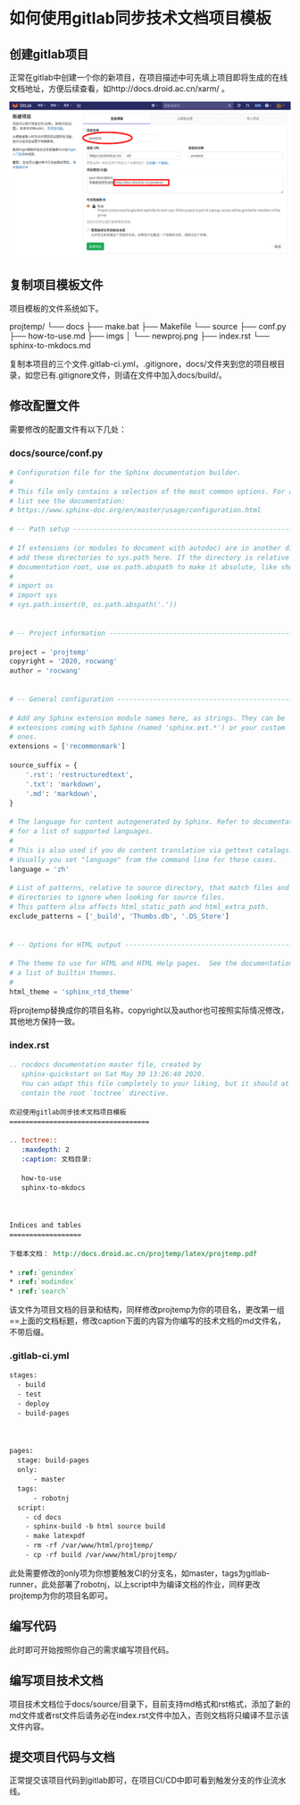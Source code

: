 # 如何使用gitlab同步技术文档项目模板

## 创建gitlab项目

正常在gitlab中创建一个你的新项目，在项目描述中可先填上项目即将生成的在线文档地址，方便后续查看，如http://docs.droid.ac.cn/xarm/ 。

![](imgs/newproj.png)

## 复制项目模板文件

项目模板的文件系统如下。

projtemp/
└── docs
    ├── make.bat
    ├── Makefile
    └── source
        ├── conf.py
        ├── how-to-use.md
        ├── imgs
        │   └── newproj.png
        ├── index.rst
        └── sphinx-to-mkdocs.md

复制本项目的三个文件.gitlab-ci.yml，.gitignore，docs/文件夹到您的项目根目录，如您已有.gitignore文件，则请在文件中加入docs/build/。

## 修改配置文件

需要修改的配置文件有以下几处：

### docs/source/conf.py

```python
# Configuration file for the Sphinx documentation builder.
#
# This file only contains a selection of the most common options. For a full
# list see the documentation:
# https://www.sphinx-doc.org/en/master/usage/configuration.html

# -- Path setup --------------------------------------------------------------

# If extensions (or modules to document with autodoc) are in another directory,
# add these directories to sys.path here. If the directory is relative to the
# documentation root, use os.path.abspath to make it absolute, like shown here.
#
# import os
# import sys
# sys.path.insert(0, os.path.abspath('.'))


# -- Project information -----------------------------------------------------

project = 'projtemp'
copyright = '2020, rocwang'
author = 'rocwang'


# -- General configuration ---------------------------------------------------

# Add any Sphinx extension module names here, as strings. They can be
# extensions coming with Sphinx (named 'sphinx.ext.*') or your custom
# ones.
extensions = ['recommonmark']

source_suffix = {
    '.rst': 'restructuredtext',
    '.txt': 'markdown',
    '.md': 'markdown',
}

# The language for content autogenerated by Sphinx. Refer to documentation
# for a list of supported languages.
#
# This is also used if you do content translation via gettext catalogs.
# Usually you set "language" from the command line for these cases.
language = 'zh'

# List of patterns, relative to source directory, that match files and
# directories to ignore when looking for source files.
# This pattern also affects html_static_path and html_extra_path.
exclude_patterns = ['_build', 'Thumbs.db', '.DS_Store']


# -- Options for HTML output -------------------------------------------------

# The theme to use for HTML and HTML Help pages.  See the documentation for
# a list of builtin themes.
#
html_theme = 'sphinx_rtd_theme'


```

将projtemp替换成你的项目名称，copyright以及author也可按照实际情况修改，其他地方保持一致。

### index.rst

```rst
.. rocdocs documentation master file, created by
   sphinx-quickstart on Sat May 30 13:26:40 2020.
   You can adapt this file completely to your liking, but it should at least
   contain the root `toctree` directive.

欢迎使用gitlab同步技术文档项目模板
===================================

.. toctree::
   :maxdepth: 2
   :caption: 文档目录:

   how-to-use
   sphinx-to-mkdocs



Indices and tables
==================

下载本文档： http://docs.droid.ac.cn/projtemp/latex/projtemp.pdf

* :ref:`genindex`
* :ref:`modindex`
* :ref:`search`

```

该文件为项目文档的目录和结构，同样修改projtemp为你的项目名，更改第一组==上面的文档标题，修改caption下面的内容为你编写的技术文档的md文件名，不带后缀。

### .gitlab-ci.yml

```xml
stages:
  - build
  - test
  - deploy
  - build-pages



pages:
  stage: build-pages
  only:
      - master
  tags:
      - robotnj
  script:
    - cd docs
    - sphinx-build -b html source build
    - make latexpdf
    - rm -rf /var/www/html/projtemp/
    - cp -rf build /var/www/html/projtemp/

```

此处需要修改的only项为你想要触发CI的分支名，如master，tags为gitlab-runner，此处部署了robotnj，以上script中为编译文档的作业，同样更改projtemp为你的项目名即可。

## 编写代码

此时即可开始按照你自己的需求编写项目代码。




## 编写项目技术文档

项目技术文档位于docs/source/目录下，目前支持md格式和rst格式，添加了新的md文件或者rst文件后请务必在index.rst文件中加入，否则文档将只编译不显示该文件内容。

## 提交项目代码与文档

正常提交该项目代码到gitlab即可，在项目CI/CD中即可看到触发分支的作业流水线。